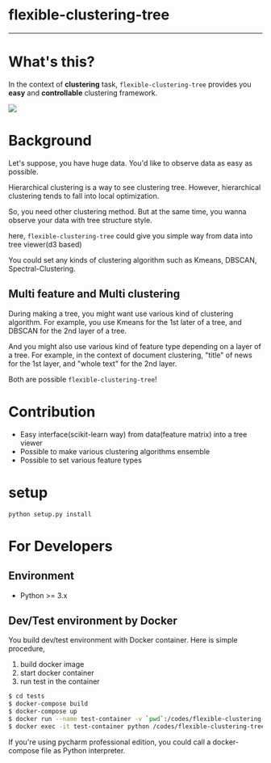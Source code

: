 # flexible-clustering-tree

- - -

# What's this?

In the context of __clustering__ task, `flexible-clustering-tree` provides you __easy__ and __controllable__ clustering framework.

![](https://user-images.githubusercontent.com/1772712/47308081-9980cd00-d66b-11e8-98c0-a275db021cd7.gif) 

# Background

Let's suppose, you have huge data. You'd like to observe data as easy as possible.

Hierarchical clustering is a way to see clustering tree.
However, hierarchical clustering tends to fall into local optimization.

So, you need other clustering method.
But at the same time, you wanna observe your data with tree structure style.

here, `flexible-clustering-tree` could give you simple way from data into tree viewer(d3 based)

You could set any kinds of clustering algorithm such as Kmeans, DBSCAN, Spectral-Clustering.

## Multi feature and Multi clustering

During making a tree, you might want use various kind of clustering algorithm.
For example, you use Kmeans for the 1st later of a tree, and DBSCAN for the 2nd layer of a tree.

And you might also use various kind of feature type depending on a layer of a tree. 
For example, in the context of document clustering, "title" of news for the 1st layer, and "whole text" for the 2nd layer.

Both are possible `flexible-clustering-tree`!

# Contribution

- Easy interface(scikit-learn way) from data(feature matrix) into a tree viewer
- Possible to make various clustering algorithms ensemble
- Possible to set various feature types


# setup

```
python setup.py install
```

# For Developers

## Environment

- Python >= 3.x
    
## Dev/Test environment by Docker

You build dev/test environment with Docker container.
Here is simple procedure,

1. build docker image
2. start docker container
3. run test in the container

```bash
$ cd tests
$ docker-compose build
$ docker-compose up
$ docker run --name test-container -v `pwd`:/codes/flexible-clustering-tree/ -dt tests_dev_env
$ docker exec -it test-container python /codes/flexible-clustering-tree/setup.py test
```

If you're using pycharm professional edition, you could call a docker-compose file as Python interpreter.
 



